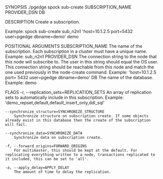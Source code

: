 
SYNOPSIS
    ./pgedge spock sub-create SUBSCRIPTION_NAME PROVIDER_DSN DB <flags>

DESCRIPTION
    Create a subscription. 

Example: spock sub-create sub_n2n1 'host=10.1.2.5 port=5432 user=pgedge dbname=demo' demo

POSITIONAL ARGUMENTS
    SUBSCRIPTION_NAME
        The name of the subscription. Each subscription in a cluster must have a unique name. Example: sub_n2n1
    PROVIDER_DSN
        The connection string to the node that this node will subscribe to. The user in this string should equal the OS user. This connection string should be reachable from this node and match the one used previously in the node-create command. Example: 'host=10.1.2.5 port= 5432 user=pgedge dbname=demo'
    DB
        The name of the database. Example: demo

FLAGS
    -r, --replication_sets=REPLICATION_SETS
        An array of replication sets to automatically include in this subscription. Example: 'demo_repset,default,default_insert_only,ddl_sql'
    
    --synchronize_structure=SYNCHRONIZE_STRUCTURE
        Synchronize structure on subscription create. If some objects already exist in this database then the create of the subscription will fail.
    
    --synchronize_data=SYNCHRONIZE_DATA
        Synchronize data on subscription create.
    
    -f, --forward_origins=FORWARD_ORIGINS
        For multimaster, this should be kept at the default. For replicating everything written to a node, transactions replicated to it included, this can be set to 'all'.
    
    -a, --apply_delay=APPLY_DELAY
        The amount of time to delay the replication.
    
